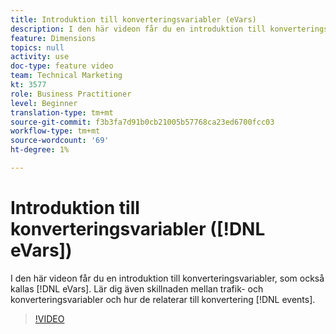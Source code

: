 ```yaml
---
title: Introduktion till konverteringsvariabler (eVars)
description: I den här videon får du en introduktion till konverteringsvariabler, som också kallas"eVars". Lär dig även skillnaden mellan trafik- och konverteringsvariabler och hur de relaterar till konverteringshändelser.
feature: Dimensions
topics: null
activity: use
doc-type: feature video
team: Technical Marketing
kt: 3577
role: Business Practitioner
level: Beginner
translation-type: tm+mt
source-git-commit: f3b3fa7d91b0cb21005b57768ca23ed6700fcc03
workflow-type: tm+mt
source-wordcount: '69'
ht-degree: 1%

---
```



# Introduktion till konverteringsvariabler ([!DNL eVars])

I den här videon får du en introduktion till konverteringsvariabler, som också kallas [!DNL eVars]. Lär dig även skillnaden mellan trafik- och konverteringsvariabler och hur de relaterar till konvertering [!DNL events].

>[!VIDEO](https://video.tv.adobe.com/v/28759/?quality=12)
